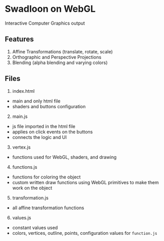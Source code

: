 # Swadloon on WebGL
Interactive Computer Graphics output

## Features
1. Affine Transformations (translate, rotate, scale)
2. Orthographic and Perspective Projections
3. Blending (alpha blending and varying colors)

## Files
1. index.html
  - main and only html file
  - shaders and buttons configuration
2. main.js
  - js file imported in the html file
  - applies on click events on the buttons
  - connects the logic and UI
3. vertex.js
  - functions used for WebGL, shaders, and drawing
4. functions.js
  - functions for coloring the object
  - custom written draw functions using WebGL primitives to make them work on the object
5. transformation.js
  - all affine transformation functions
6. values.js
  - constant values used
  - colors, vertices, outline, points, configuration values for `function.js`
